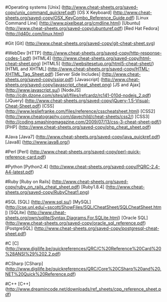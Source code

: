 #Operating systems
[Unix] (http://www.cheat-sheets.org/saved-copy/unix_command_quickref.pdf)
[OS X Keyboard] (http://www.cheat-sheets.org/saved-copy/OSX_KeyCombo_Reference_Guide.pdf)
[Linux Command Line] (http://www.pixelbeat.org/cmdline.html)
[Ubuntu] (http://www.cheat-sheets.org/saved-copy/ubunturef.pdf)
[Red Hat Fedora] (http://jd40c.com/linux.html)

#Git
[Git] (http://www.cheat-sheets.org/saved-copy/git-cheat-sheet.svg)

#WebDev
[HTTP] (http://www.cheat-sheets.org/saved-copy/http-response-codes-1.pdf)
[HTML4] (http://www.cheat-sheets.org/saved-copy/html-cheat-sheet.png)
[HTML5] (http://websitesetup.org/html5-cheat-sheet/)
[HTML and XHTML] (http://www.cheat-sheets.org/saved-copy/HTML-XHTML_Tag_Sheet.pdf)
[Server Side Includes] (http://www.cheat-sheets.org/saved-copy/ssiqr.pdf)
[Javascript] (http://www.cheat-sheets.org/saved-copy/javascript_cheat_sheet.png)
[JS and Ajax] (http://www.javascript.su/)
[NodeJS] (http://cdn.dzone.com/sites/all/files/refcardz/rc141-010d-nodejs_2.pdf)
[JQuery] (http://www.cheat-sheets.org/saved-copy/jQuery-1.5-Visual-Cheat-Sheet.pdf) 
[CSS] (http://www.lesliefranke.com/files/reference/csscheatsheet.html)
[CSS2] (http://www.cheatography.com/davechild/cheat-sheets/css2/)
[CSS3] (http://coding.smashingmagazine.com/2009/07/13/css-3-cheat-sheet-pdf/)
[PHP] (http://www.cheat-sheets.org/saved-copy/php_cheat_sheet.pdf)

#Java
[Java7] (http://www.cheat-sheets.org/saved-copy/java_quickref.pdf)
[Java8] (http://www.java8.org/)

#Perl
[Perl] (http://www.cheat-sheets.org/saved-copy/perl-quick-reference-card.pdf)

#Python
[Python2.4] (http://www.cheat-sheets.org/saved-copy/PQRC-2.4-A4-latest.pdf)

#Ruby
[Ruby on Rails] (http://www.cheat-sheets.org/saved-copy/ruby_on_rails_cheat_sheet.pdf)
[Ruby1.8.4] (http://www.cheat-sheets.org/saved-copy/RubyCheat1.png)

#SQL
[SQL] (http://www.sql.su/)
[MySQL] (http://cse.unl.edu/~sscott/ShowFiles/SQL/CheatSheet/SQLCheatSheet.html)
[SQLite] (http://www.cheat-sheets.org/own/sqlite/Syntax.Diagrams.For.SQLite.html)
[Oracle SQL] (http://www.cheat-sheets.org/saved-copy/oracle_sql_reference.pdf)
[PostgreSQL] (http://www.cheat-sheets.org/saved-copy/postgresql-cheat-sheet.pdf)

#C
[C] (http://www.digilife.be/quickreferences/QRC/C%20Reference%20Card%20%28ANSI%29%202.2.pdf)

#CSharp
[CSharp] (http://www.digilife.be/quickreferences/QRC/Core%20CSharp%20and%20.NET%20Quick%20Reference.pdf)

#C++
[C++] (http://www.dreamincode.net/downloads/ref_sheets/cpp_reference_sheet.pdf)

